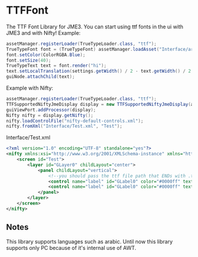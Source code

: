 # TTFFont
The TTF Font Library for JME3.
You can start using ttf fonts in the ui with JME3 and with Nifty!
Example:
```java
assetManager.registerLoader(TrueTypeLoader.class, "ttf");
TrueTypeFont font = (TrueTypeFont) assetManager.loadAsset("Interface/arial.ttf");
font.setColor(ColorRGBA.Blue);
font.setSize(40);
TrueTypeText text = font.render("hi");
text.setLocalTranslation(settings.getWidth() / 2 - text.getWidth() / 2, settings.getHeight() / 2 - text.getHeight() / 2, 0);
guiNode.attachChild(text);
```
Example with Nifty:
```java
assetManager.registerLoader(TrueTypeLoader.class, "ttf");
TTFSupportedNiftyJmeDisplay display = new TTFSupportedNiftyJmeDisplay(assetManager, inputManager, audioRenderer, viewPort);
guiViewPort.addProcessor(display);
Nifty nifty = display.getNifty();
nifty.loadControlFile("nifty-default-controls.xml");
nifty.fromXml("Interface/Test.xml", "Test");
```
Interface/Test.xml
```xml
<?xml version="1.0" encoding="UTF-8" standalone="yes"?>
<nifty xmlns:xsi="http://www.w3.org/2001/XMLSchema-instance" xmlns="http://nifty-gui.lessvoid.com/nifty-gui" xsi:schemaLocation="https://raw.githubusercontent.com/void256/nifty-gui/1.4/nifty-core/src/main/resources/nifty.xsd https://raw.githubusercontent.com/void256/nifty-gui/1.4/nifty-core/src/main/resources/nifty.xsd">
    <screen id="Test">
        <layer id="GLayer0" childLayout="center">
            <panel childLayout="vertical">
                <!--you should pass the ttf file path that ENDs with .ttf in the small letter form. Write after the path the font size then the font style (see TrueTypeFont.java for style values). All the parameters are required-->
                <control name="label" id="GLabel0" color="#0000ff" text="hello" font="Interface/arial.ttf501"/>
                <control name="label" id="GLabel0" color="#0000ff" text="مرحبا" font="Interface/arial.ttf501"/>
            </panel>
        </layer>
    </screen>
</nifty>
```
## Notes
This library supports languages such as arabic.
Until now this library supports only PC because of it's internal use of AWT.

